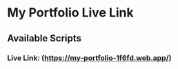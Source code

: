 # My Portfolio Live Link

## Available Scripts

### Live Link: (https://my-portfolio-1f6fd.web.app/)

